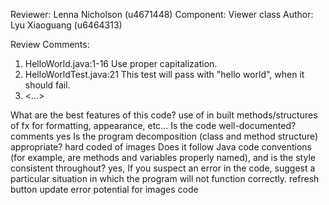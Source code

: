Reviewer: Lenna Nicholson (u4671448)
Component: Viewer class
Author: Lyu Xiaoguang (u6464313)

Review Comments:

1. HelloWorld.java:1-16 Use proper capitalization.
2. HelloWorldTest.java:21 This test will pass with "hello world", when it should fail.
3. <...>

What are the best features of this code? use of in built methods/structures of fx for formatting, appearance, etc...
Is the code well-documented? comments yes
Is the program decomposition (class and method structure) appropriate? hard coded of images
Does it follow Java code conventions (for example, are methods and variables properly named), and is the style consistent throughout?
    yes,
If you suspect an error in the code, suggest a particular situation in which the program will not function correctly.
    refresh button
    update error potential for images code